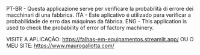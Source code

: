 PT-BR - Questa applicazione serve per verificare la probabilità di errore dei macchinari di una fabbrica.
ITA   - Este aplicativo é utilizado para verificar a probabilidade de erro das máquinas da fábrica.
ENG   - This application is used to check the probability of error of factory machinery.

VISITE A APLICAÇÃO: https://falhas-em-equipamentos.streamlit.app/ OU O MEU SITE: https://www.maurogallotta.com/

